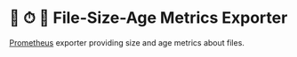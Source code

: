 # 📐 ⏱ 🧮 File-Size-Age Metrics Exporter

[Prometheus][1] exporter providing size and age metrics about files.

[1]: https://prometheus.io/
